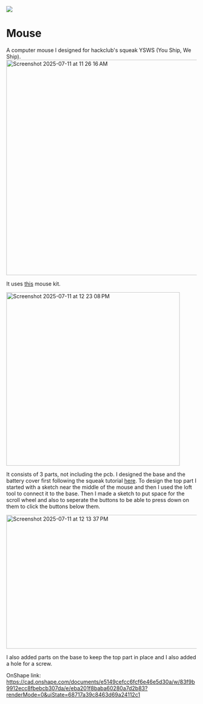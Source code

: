 ![](https://hackatime-badge.hackclub.com/U08RLHLSRGA/Mouse)
# Mouse

A computer mouse I designed for hackclub's squeak YSWS (You Ship, We Ship).
<img width="773" height="570" alt="Screenshot 2025-07-11 at 11 26 16 AM" src="https://github.com/user-attachments/assets/06ee6851-e902-4122-8f50-10c19154bd3f" />

It uses [this](https://us.store.bambulab.com/products/wireless-mouse-components-kit-002?id=41806859403400) mouse kit.

<img height="459" alt="Screenshot 2025-07-11 at 12 23 08 PM" src="https://github.com/user-attachments/assets/a2877cd9-51d9-41b8-aed9-32d6fab9fd18" />

It consists of 3 parts, not including the pcb. I designed the base and the battery cover first following the squeak tutorial [here](https://squeak.hackclub.com/design). To design the top part I started with a sketch near the middle of the mouse and then I used the loft tool to connect it to the base. Then I made a sketch to put space for the scroll wheel and also to seperate the buttons to be able to press down on them to click the buttons below them.

<img width="886" height="354" alt="Screenshot 2025-07-11 at 12 13 37 PM" src="https://github.com/user-attachments/assets/6090cabc-f2c8-44b4-a0d5-ff9f90573d3a" />

I also added parts on the base to keep the top part in place and I also added a hole for a screw.

OnShape link: https://cad.onshape.com/documents/e5149cefcc6fcf6e46e5d30a/w/83f9b9912ecc8fbebcb307da/e/eba201f8baba60280a7d2b83?renderMode=0&uiState=68717a39c8463d69a24112c1

